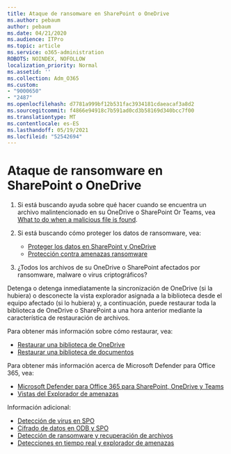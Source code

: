 ```yaml
---
title: Ataque de ransomware en SharePoint o OneDrive
ms.author: pebaum
author: pebaum
ms.date: 04/21/2020
ms.audience: ITPro
ms.topic: article
ms.service: o365-administration
ROBOTS: NOINDEX, NOFOLLOW
localization_priority: Normal
ms.assetid: ''
ms.collection: Adm_O365
ms.custom:
- "9000650"
- "2487"
ms.openlocfilehash: d7781a999bf12b531fac3934181cdaeacaf3a8d2
ms.sourcegitcommit: f4866e94918c7b591ad0cd3b58169d340bcc7f00
ms.translationtype: MT
ms.contentlocale: es-ES
ms.lasthandoff: 05/19/2021
ms.locfileid: "52542694"
---
```

# <a name="ransomware-attack-in-sharepoint-or-onedrive"></a>Ataque de ransomware en SharePoint o OneDrive

1.  Si está buscando ayuda sobre qué hacer cuando se encuentra un archivo malintencionado en su OneDrive o SharePoint Or Teams, vea [What to do when a malicious file is found](https://support.office.com/en-ie/article/what-to-do-when-a-malicious-file-is-found-in-sharepoint-online-onedrive-or-microsoft-teams-01e902ad-a903-4e0f-b093-1e1ac0c37ad2).
2. Si está buscando cómo proteger los datos de ransomware, vea:
    - [Proteger los datos en SharePoint y OneDrive](/sharepoint/safeguarding-your-data) 
    - [Protección contra amenazas ransomware](/windows/security/threat-protection/intelligence/ransomware-malware)    

3.  ¿Todos los archivos de su OneDrive o SharePoint afectados por ransomware, malware o virus criptográficos? 

Detenga o detenga inmediatamente la sincronización de OneDrive (si la hubiera) o desconecte la vista explorador asignada a la biblioteca desde el equipo afectado (si lo hubiera) y, a continuación, puede restaurar toda la biblioteca de OneDrive o SharePoint a una hora anterior mediante la característica de restauración de archivos. 

Para obtener más información sobre cómo restaurar, vea:

- [Restaurar una biblioteca de OneDrive](https://support.office.com/article/restore-your-onedrive-fa231298-759d-41cf-bcd0-25ac53eb8a150)
- [Restaurar una biblioteca de documentos](https://support.office.com/article/restore-a-document-library-317791c3-8bd0-4dfd-8254-3ca90883d39a)

Para obtener más información acerca de Microsoft Defender para Office 365, vea:
- [Microsoft Defender para Office 365 para SharePoint, OneDrive y Teams](/microsoft-365/security/office-365-security/atp-for-spo-odb-and-teams)
- [Vistas del Explorador de amenazas](/microsoft-365/security/office-365-security/threat-explorer-views)

Información adicional:

- [Detección de virus en SPO](/microsoft-365/security/office-365-security/virus-detection-in-spo)</br>
- [Cifrado de datos en ODB y SPO](/microsoft-365/compliance/data-encryption-in-odb-and-spo)</br>
- [Detección de ransomware y recuperación de archivos](https://support.office.com/article/Ransomware-detection-and-recovering-your-files-0d90ec50-6bfd-40f4-acc7-b8c12c73637f)</br>
- [Detecciones en tiempo real y explorador de amenazas](/microsoft-365/security/office-365-security/threat-explorer-views)